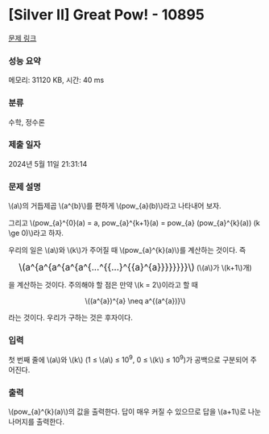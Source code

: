 # [Silver II] Great Pow! - 10895 

[문제 링크](https://www.acmicpc.net/problem/10895) 

### 성능 요약

메모리: 31120 KB, 시간: 40 ms

### 분류

수학, 정수론

### 제출 일자

2024년 5월 11일 21:31:14

### 문제 설명

<p>\(a\)의 거듭제곱 \(a^{b}\)를 편하게 \(pow_{a}(b)\)라고 나타내어 보자.</p>

<p>그리고 \(pow_{a}^{0}(a) = a, pow_{a}^{k+1}(a) = pow_{a} (pow_{a}^{k}(a)) (k \ge 0)\)라고 하자.</p>

<p>우리의 일은 \(a\)와 \(k\)가 주어질 때 \(pow_{a}^{k}(a)\)를 계산하는 것이다. 즉</p>

<p style="text-align:center"><span style="font-size:18px">\(a^{a^{a^{a^{a^{...^{{...}^{{a}^{a}}}}}}}}\)</span> (\(a\)가 \(k+1\)개)</p>

<p>을 계산하는 것이다. 주의해야 할 점은 만약 \(k = 2\)이라고 할 때</p>

<p style="text-align:center">\((a^{a})^{a} \neq a^{(a^{a})}\)</p>

<p>라는 것이다. 우리가 구하는 것은 후자이다.</p>

### 입력 

 <p>첫 번째 줄에 \(a\)와 \(k\) (1 ≤ \(a\) ≤ 10<sup>9</sup>, 0 ≤ \(k\) ≤ 10<sup>9</sup>)가 공백으로 구분되어 주어진다.</p>

### 출력 

 <p>\(pow_{a}^{k}(a)\)의 값을 출력한다. 답이 매우 커질 수 있으므로 답을 \(a+1\)로 나눈 나머지를 출력한다.</p>

